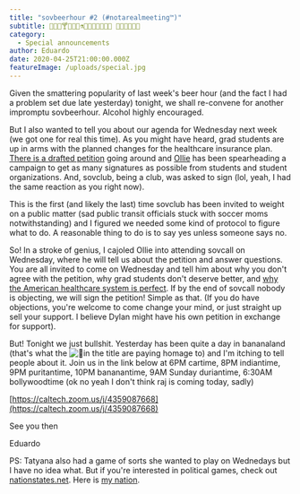 ```yaml
---
title: "sovbeerhour #2 (#notarealmeeting™)"
subtitle: 🍌🥤🍌🍸🍌🥃🍌⚗️🍌🍷🍌🍶🍌🍻🍌 🍺🍌🥂🍌🍾🍌
category:
  - Special announcements
author: Eduardo
date: 2020-04-25T21:00:00.000Z
featureImage: /uploads/special.jpg
---
```

Given the smattering popularity of last week's beer hour (and the fact I had a problem set due late yesterday) tonight, we shall re-convene for another impromptu sovbeerhour. Alcohol highly encouraged.



But I also wanted to tell you about our agenda for Wednesday next week (we got one for real this time). As you might have heard, grad students are up in arms with the planned changes for the healthcare insurance plan. [There is a drafted petition](https://docs.google.com/document/d/1oTYzasRVohAdBGmnjPoXJ0AO775XEk1emRagUJqS6H0/edit?usp=sharing) going around and [Ollie](https://twitter.com/seismolliegist?lang=en) has been spearheading a campaign to get as many signatures as possible from students and student organizations. And, sovclub, being a club, was asked to sign (lol, yeah, I had the same reaction as you right now).



This is the first (and likely the last) time sovclub has been invited to weight on a public matter (sad public transit officials stuck with soccer moms notwithstanding) and I figured we needed some kind of protocol to figure what to do. A reasonable thing to do is to say yes unless someone says no.



So! In a stroke of genius, I cajoled Ollie into attending sovcall on Wednesday, where he will tell us about the petition and answer questions. You are all invited to come on Wednesday and tell him about why you don't agree with the petition, why grad students don't deserve better, and [why the American healthcare system is perfect](https://www.vox.com/policy-and-politics/2017/4/25/15356118/singapore-health-care-system-explained). If by the end of sovcall nobody is objecting, we will sign the petition! Simple as that. (If you do have objections, you're welcome to come change your mind, or just straight up sell your support. I believe Dylan might have his own petition in exchange for support).



But! Tonight we just bullshit. Yesterday has been quite a day in bananaland (that's what the ![🍌](https://mail.google.com/mail/e/1f34c)in the title are paying homage to) and I'm itching to tell people about it. Join us in the link below at 6PM cartime, 8PM indiantime, 9PM puritantime, 10PM bananantime, 9AM Sunday duriantime, 6:30AM bollywoodtime (ok no yeah I don't think raj is coming today, sadly)



[https://caltech.zoom.us/j/​4359087668](https://caltech.zoom.us/j/4359087668)

[](https://caltech.zoom.us/j/4359087668)

See you then



Eduardo





PS: Tatyana also had a game of sorts she wanted to play on Wednedays but I have no idea what. But if you're interested in political games, check out [nationstates.net](http://nationstates.net/). Here is [my nation](https://www.nationstates.net/nation=munfred).